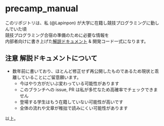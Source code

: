 # precamp_manual

このリポジトリは、私 (@Lapinpon) が大学に在籍し競技プログラミングに勤しんでいた頃<br>
競技プログラミング合宿の準備のために必要な情報を<br>
内部者向けに書き上げた[解説ドキュメント](precamp_manual.md) & 開発コード一式になります。

## 注意 解説ドキュメントについて

- 数年前に書いており、ほとんど修正せず再公開したものであるため現状と乖離していることにご留意願います。
  - 今はやり方がだいぶ変わっている可能性があります
  - このブランチへの issue, PR は私が多忙なため高確率でチェックできません
  - 登場する学生はもう在籍していない可能性が高いです
  - 全体の流れや文章が稚拙で読みにくい可能性があります

以上。